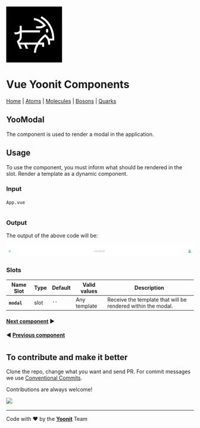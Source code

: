 [<img src="../../../assets/yoonit-icon.jpg" width="150">](https://github.com/Yoonit-Labs/vue-yoonit-components)

# Vue Yoonit Components

[Home](https://github.com/Yoonit-Labs/vue-yoonit-components) | [Atoms](https://github.com/Yoonit-Labs/vue-yoonit-components/blob/feature/readme/README.md#atoms) | [Molecules](https://github.com/Yoonit-Labs/vue-yoonit-components/blob/feature/readme/README.md#molecules) | [Bosons](https://github.com/Yoonit-Labs/vue-yoonit-components/blob/feature/readme/README.md#bosons) | [Quarks](https://github.com/Yoonit-Labs/vue-yoonit-components/blob/feature/readme/README.md#quarks)

## YooModal

The component is used to render a modal in the application.

## Usage

To use the component, you must inform what should be rendered in the slot. Render a template as a dynamic component.

### Input
`App.vue`
```vue
```

### Output

The output of the above code will be:

<img src="../../../../public/readme-img/header.png" alt="YooHeader" width="1000">

### Slots

| Name Slot | Type | Default | Valid values | Description |
|-----------|------|------------------------|--------------|-------------|
| **`modal`** | slot | `''` | Any template | Receive the template that will be rendered within the modal. |

#### [**Next component**](../Modal/README.md) :arrow_forward:

#### :arrow_backward: [**Previous component**](../Header/README.md)
#
## To contribute and make it better

Clone the repo, change what you want and send PR.
For commit messages we use <a href="https://www.conventionalcommits.org/">Conventional Commits</a>.

Contributions are always welcome!

<a href="https://github.com/Yoonit-Labs/vue-yoonit-components/graphs/contributors">
  <img src="https://contrib.rocks/image?repo=Yoonit-Labs/vue-yoonit-components" />
</a>
  
---  

Code with ❤ by the [**Yoonit**](https://yoonit.dev/) Team
